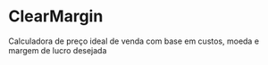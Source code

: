 
# ClearMargin
Calculadora de preço ideal de venda com base em custos, moeda e margem de lucro desejada

